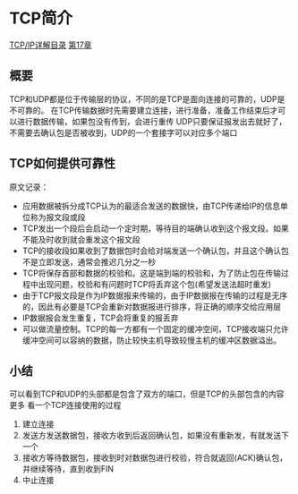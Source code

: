 # TCP简介
[TCP/IP详解目录](http://www.52im.net/topic-tcpipvol1.html)
[第17章](http://docs.52im.net/extend/docs/book/tcpip/vol1/17/)
## 概要
TCP和UDP都是位于传输层的协议，不同的是TCP是面向连接的可靠的，UDP是不可靠的。
在TCP传输数据时先需要建立连接，进行准备，准备工作结束后才可以进行数据传输，如果包没有传到，会进行重传
UDP只要保证报发出去就好了，不需要去确认包是否被收到，UDP的一个套接字可以对应多个端口
## TCP如何提供可靠性
原文记录：
- 应用数据被拆分成TCP认为的最适合发送的数据快，由TCP传递给IP的信息单位称为报文段或段
- TCP发出一个段后会启动一个定时期，等待目的端确认收到这个报文段。如果不能及时收到就会重发这个报文段
- TCP的接收段如果收到了数据包时会给对端发送一个确认包，并且这个确认包不是立即发送，通常会推迟几分之一秒
- TCP将保存首部和数据的校验和。这是端到端的校验和，为了防止包在传输过程中出现问题，校验和有问题时TCP将丢弃这个包(希望发送法超时重发)
- 由于TCP报文段是作为IP数据报来传输的，由于IP数据报在传输的过程是无序的，因此有必要是TCP会重新对数据报进行排序，将正确的顺序交给应用层
- IP数据报会发生重复，TCP会将重复的报丢弃
- 可以做流量控制。TCP的每一方都有一个固定的缓冲空间，TCP接收端只允许缓冲空间可以容纳的数据，防止较快主机导致较慢主机的缓冲区数据溢出。
## 小结
可以看到TCP和UDP的头部都是包含了双方的端口，但是TCP的头部包含的内容更多
看一个TCP连接使用的过程
1. 建立连接
2. 发送方发送数据包，接收方收到后返回确认包，如果没有重新发，有就发送下一个
3. 接收方等待数据包，接收到时对数据包进行校验，符合就返回(ACK)确认包，并继续等待，直到收到FIN
4. 中止连接



























